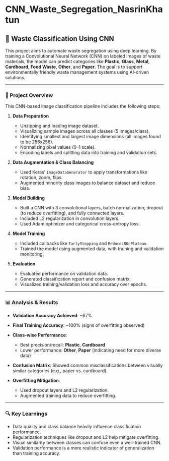 # CNN_Waste_Segregation_NasrinKhatun

## 🧠 Waste Classification Using CNN

This project aims to automate waste segregation using deep learning. By training a Convolutional Neural Network (CNN) on labeled images of waste materials, the model can predict categories like **Plastic**, **Glass**, **Metal**, **Cardboard**, **Food Waste**, **Other**, and **Paper**. The goal is to support environmentally friendly waste management systems using AI-driven solutions.

---

### 📁 Project Overview

This CNN-based image classification pipeline includes the following steps:

1. **Data Preparation**

   * Unzipping and loading image dataset.
   * Visualizing sample images across all classes (5 images/class).
   * Identifying smallest and largest image dimensions (all images found to be 256x256).
   * Normalizing pixel values (0–1 scale).
   * Encoding labels and splitting data into training and validation sets.

2. **Data Augmentation & Class Balancing**

   * Used Keras’ `ImageDataGenerator` to apply transformations like rotation, zoom, flips.
   * Augmented minority class images to balance dataset and reduce bias.

3. **Model Building**

   * Built a CNN with 3 convolutional layers, batch normalization, dropout (to reduce overfitting), and fully connected layers.
   * Included L2 regularization in convolution layers.
   * Used Adam optimizer and categorical cross-entropy loss.

4. **Model Training**

   * Included callbacks like `EarlyStopping` and `ReduceLROnPlateau`.
   * Trained the model using augmented data, with training and validation monitoring.

5. **Evaluation**

   * Evaluated performance on validation data.
   * Generated classification report and confusion matrix.
   * Visualized training/validation loss and accuracy over epochs.

---

### 📊 Analysis & Results

* **Validation Accuracy Achieved**: \~67%
* **Final Training Accuracy**: \~100% (signs of overfitting observed)
* **Class-wise Performance**:

  * Best precision/recall: **Plastic**, **Cardboard**
  * Lower performance: **Other**, **Paper** (indicating need for more diverse data)
* **Confusion Matrix**: Showed common misclassifications between visually similar categories (e.g., paper vs. cardboard).
* **Overfitting Mitigation**:

  * Used dropout layers and L2 regularization.
  * Augmented training data to reduce overfitting.

---

### 🔍 Key Learnings

* Data quality and class balance heavily influence classification performance.
* Regularization techniques like dropout and L2 help mitigate overfitting.
* Visual similarity between classes can confuse even a well-trained CNN.
* Validation performance is a more realistic indicator of generalization than training accuracy.
